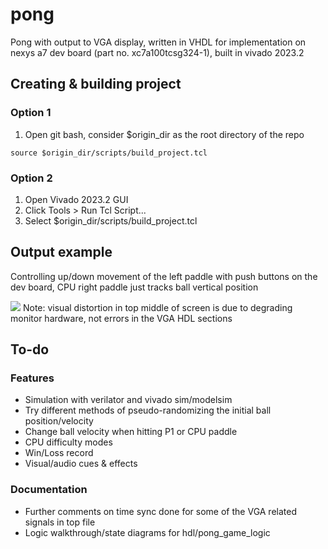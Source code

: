 # pong
Pong with output to VGA display, written in VHDL for implementation on nexys a7 dev board (part no. xc7a100tcsg324-1), built in vivado 2023.2



## Creating & building project
### Option 1
1. Open git bash, consider $origin_dir as the root directory of the repo

`source $origin_dir/scripts/build_project.tcl`

### Option 2
1. Open Vivado 2023.2 GUI
2. Click Tools > Run Tcl Script...
3. Select $origin_dir/scripts/build_project.tcl



## Output example
Controlling up/down movement of the left paddle with push buttons on the dev board, CPU right paddle just tracks ball vertical position

![](https://github.com/jswenke/pong/blob/main/gif_and_misc/pong_vga_output.gif)
Note: visual distortion in top middle of screen is due to degrading monitor hardware, not errors in the VGA HDL sections


## To-do
### Features
- Simulation with verilator and vivado sim/modelsim
- Try different methods of pseudo-randomizing the initial ball position/velocity
- Change ball velocity when hitting P1 or CPU paddle
- CPU difficulty modes
- Win/Loss record
- Visual/audio cues & effects

### Documentation
- Further comments on time sync done for some of the VGA related signals in top file
- Logic walkthrough/state diagrams for hdl/pong_game_logic


